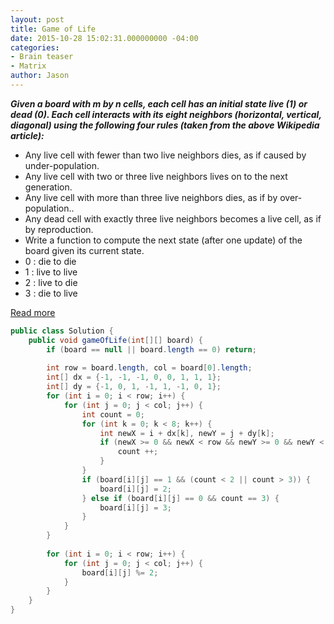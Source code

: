 ```yaml
---
layout: post
title: Game of Life
date: 2015-10-28 15:02:31.000000000 -04:00
categories:
- Brain teaser
- Matrix
author: Jason
---
```

<p><strong><em>Given a board with m by n cells, each cell has an initial state live (1) or dead (0). Each cell interacts with its eight neighbors (horizontal, vertical, diagonal) using the following four rules (taken from the above Wikipedia article):</em></strong></p>

<ul>
<li>Any live cell with fewer than two live neighbors dies, as if caused by under-population.</li>
<li>Any live cell with two or three live neighbors lives on to the next generation.</li>
<li>Any live cell with more than three live neighbors dies, as if by over-population..</li>
<li>Any dead cell with exactly three live neighbors becomes a live cell, as if by reproduction.</li>
<li>Write a function to compute the next state (after one update) of the board given its current state.</li>
<li>0 : die to die</li>
<li>1 : live to live</li>
<li>2 : live to die</li>
<li>3 : die to live</li>
</ul>
<p><a href="http://www.cnblogs.com/grandyang/p/4854466.html">Read more</a><br />

``` java
public class Solution {
    public void gameOfLife(int[][] board) {
        if (board == null || board.length == 0) return;
        
        int row = board.length, col = board[0].length;
        int[] dx = {-1, -1, -1, 0, 0, 1, 1, 1};
        int[] dy = {-1, 0, 1, -1, 1, -1, 0, 1};
        for (int i = 0; i < row; i++) {
            for (int j = 0; j < col; j++) {
                int count = 0;
                for (int k = 0; k < 8; k++) {
                    int newX = i + dx[k], newY = j + dy[k];
                    if (newX >= 0 && newX < row && newY >= 0 && newY < col && (board[newX][newY] == 1 || board[newX][newY] == 2)) {
                        count ++;
                    }
                }
                if (board[i][j] == 1 && (count < 2 || count > 3)) {
                    board[i][j] = 2;
                } else if (board[i][j] == 0 && count == 3) {
                    board[i][j] = 3;
                }
            }
        }
        
        for (int i = 0; i < row; i++) {
            for (int j = 0; j < col; j++) {
                board[i][j] %= 2;
            }
        }
    }
}
```
